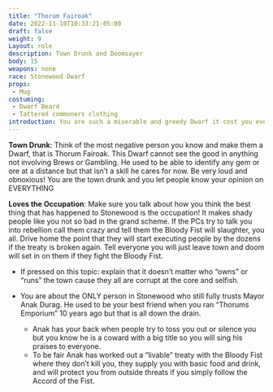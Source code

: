 ```yaml
---
title: "Thorum Fairoak"
date: 2022-11-10T10:33:21-05:00
draft: false
weight: 9
Layout: role
description: Town Drunk and Doomsayer
body: 15
weapons: none
race: Stonewood Dwarf
props:
 - Mug
costuming: 
 - Dwarf Beard
 - Tattered commoners clothing
introduction: You are such a miserable and greedy Dwarf it cost you everything. Your inheritance was wasted on gambling and drinking. You were once a great jeweler of the days of old. No one could find a gem and care for it like Thorum Fairoak. One day you bet it all on a game of dice and lost everything. You never found out that the game was rigged from the start but out of fear of blackmail for your failing you were force into silence. Many years have passed by this time, but you don’t care about that life anymore. Only thing that suits you now is a pint of brew and starting at the ladies, maybe a roll of the dice here and there.
---
```


**Town Drunk**: Think of the most negative person you know and make them a Dwarf, that is Thorum Fairoak. This Dwarf cannot see the good in anything not involving Brews or Gambling. He used to be able to identify any gem or ore at a distance but that isn’t a skill he cares for now. Be very loud and obnoxious! You are the town drunk and you let people know your opinion on EVERYTHING 

**Loves the Occupation**: Make sure you talk about how you think the best thing that has happened to Stonewood is the occupation! It makes shady people like you not so bad in the grand scheme. If the PCs try to talk you into rebellion call them crazy and tell them the Bloody Fist will slaughter, you all. Drive home the point that they will start executing people by the dozens if the treaty is broken again. Tell everyone you will just leave town and doom will set in on them if they fight the Bloody Fist.

- If pressed on this topic: explain that it doesn’t matter who “owns” or “runs” the town cause they all are corrupt at the core and selfish.


- You are about the ONLY person in Stonewood who still fully trusts Mayor Anak Durag. He used to be your best friend when you ran “Thorums Emporium” 10 years ago but that is all down the drain. 
  - Anak has your back when people try to toss you out or silence you but you know he is a coward with a big title so you will sing his praises to everyone.
  - To be fair Anak has worked out a “livable” treaty with the Bloody Fist where they don’t kill you, they supply you with basic food and drink, and will protect you from outside threats if you simply follow the Accord of the Fist.
